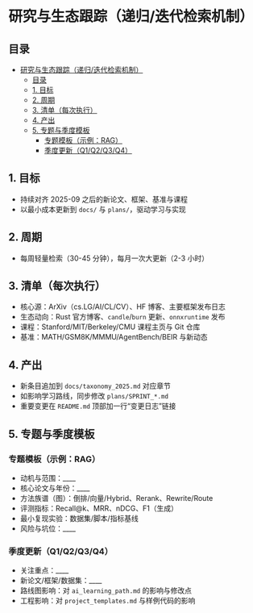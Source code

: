# 研究与生态跟踪（递归/迭代检索机制）

## 目录

- [研究与生态跟踪（递归/迭代检索机制）](#研究与生态跟踪递归迭代检索机制)
  - [目录](#目录)
  - [1. 目标](#1-目标)
  - [2. 周期](#2-周期)
  - [3. 清单（每次执行）](#3-清单每次执行)
  - [4. 产出](#4-产出)
  - [5. 专题与季度模板](#5-专题与季度模板)
    - [专题模板（示例：RAG）](#专题模板示例rag)
    - [季度更新（Q1/Q2/Q3/Q4）](#季度更新q1q2q3q4)

## 1. 目标

- 持续对齐 2025-09 之后的新论文、框架、基准与课程
- 以最小成本更新到 `docs/` 与 `plans/`，驱动学习与实现

## 2. 周期

- 每周轻量检索（30-45 分钟），每月一次大更新（2-3 小时）

## 3. 清单（每次执行）

- 核心源：ArXiv（cs.LG/AI/CL/CV）、HF 博客、主要框架发布日志
- 生态动向：Rust 官方博客、`candle`/`burn` 更新、`onnxruntime` 发布
- 课程：Stanford/MIT/Berkeley/CMU 课程主页与 Git 仓库
- 基准：MATH/GSM8K/MMMU/AgentBench/BEIR 与新动态

## 4. 产出

- 新条目追加到 `docs/taxonomy_2025.md` 对应章节
- 如影响学习路线，同步修改 `plans/SPRINT_*.md`
- 重要变更在 `README.md` 顶部加一行“变更日志”链接

## 5. 专题与季度模板

### 专题模板（示例：RAG）

- 动机与范围：____
- 核心论文与年份：____
- 方法族谱（图）：倒排/向量/Hybrid、Rerank、Rewrite/Route
- 评测指标：Recall@k、MRR、nDCG、F1（生成）
- 最小复现实验：数据集/脚本/指标基线
- 风险与坑位：____

### 季度更新（Q1/Q2/Q3/Q4）

- 关注重点：____
- 新论文/框架/数据集：____
- 路线图影响：对 `ai_learning_path.md` 的影响与修改点
- 工程影响：对 `project_templates.md` 与样例代码的影响
